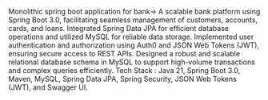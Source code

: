 Monolithic spring boot application for bank->
A scalable bank platform using Spring Boot 3.0, facilitating seamless management of customers, accounts, cards, and loans.
Integrated Spring Data JPA for efficient database operations and utilized MySQL for reliable data storage.
Implemented user authentication and authorization using Auth0 and JSON Web Tokens (JWT), ensuring secure access to REST APIs.
Designed a robust and scalable relational database schema in MySQL to support high-volume transactions and complex queries efficiently.
Tech Stack : Java 21, Spring Boot 3.0, Maven, MySQL, Spring Data JPA, Spring Security, JSON Web Tokens (JWT), and Swagger UI.
